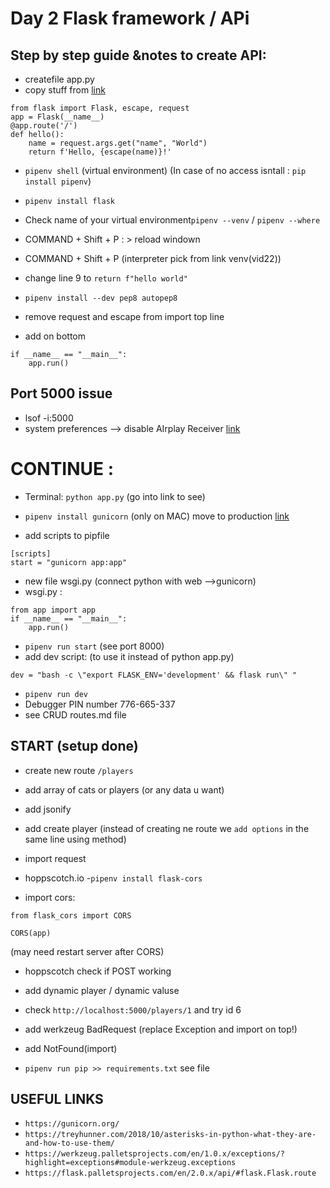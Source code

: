 # Day 2 Flask framework / APi 


## Step by step guide &notes to create API:

- createfile app.py
- copy stuff from [link](https://palletsprojects.com/p/flask/)
```
from flask import Flask, escape, request
app = Flask(__name__)
@app.route('/')
def hello():
    name = request.args.get("name", "World")
    return f'Hello, {escape(name)}!' 
```
- `pipenv shell` (virtual environment) (In case of no access isntall : `pip install pipenv`)
- `pipenv install flask`
- Check name of your virtual environment`pipenv --venv` / `pipenv --where`
- COMMAND + Shift + P : > reload windown
- COMMAND + Shift + P (interpreter pick from link venv(vid22))

- change line 9 to `return f"hello world"`
- `pipenv install --dev pep8 autopep8`
- remove request and escape from import top line 
- add on bottom
```
if __name__ == "__main__": 
    app.run()
```
## Port 5000 issue
- lsof -i:5000
- system preferences --> disable AIrplay Receiver
[link](https://twissmueller.medium.com/resolving-the-problem-of-port-5000-already-being-in-use-dd2fe4bad0be)

# CONTINUE :
- Terminal: `python app.py` (go into link to see)

- `pipenv install gunicorn` (only on MAC) move to production 
[link](https://gunicorn.org/)
- add scripts to pipfile

```
[scripts]
start = "gunicorn app:app"
```
- new file wsgi.py (connect python with web -->gunicorn)
- wsgi.py : 
```
from app import app
if __name__ == "__main__":
    app.run()
```

- `pipenv run start` (see port 8000)
- add dev script: (to use it instead of python app.py)
```
dev = "bash -c \"export FLASK_ENV='development' && flask run\" "
```
- `pipenv run dev`
- Debugger PIN number 776-665-337
- see CRUD routes.md file

## START (setup done)
- create new route `/players`
- add array of cats or players (or any data u want)
- add jsonify
- add create player (instead of creating ne route we `add options` in the same line using method)
- import request


- hoppscotch.io 
-`pipenv install flask-cors` 
- import cors:
```
from flask_cors import CORS

CORS(app)
```
(may need restart server after CORS)
- hoppscotch check if POST working 

- add dynamic player / dynamic valuse
- check `http://localhost:5000/players/1` and try id 6
- add werkzeug BadRequest (replace Exception and import on top!)

- add NotFound(import)


- `pipenv run pip >> requirements.txt` see file 

## USEFUL LINKS
- `https://gunicorn.org/`
- `https://treyhunner.com/2018/10/asterisks-in-python-what-they-are-and-how-to-use-them/`
- `https://werkzeug.palletsprojects.com/en/1.0.x/exceptions/?highlight=exceptions#module-werkzeug.exceptions`
- `https://flask.palletsprojects.com/en/2.0.x/api/#flask.Flask.route`
